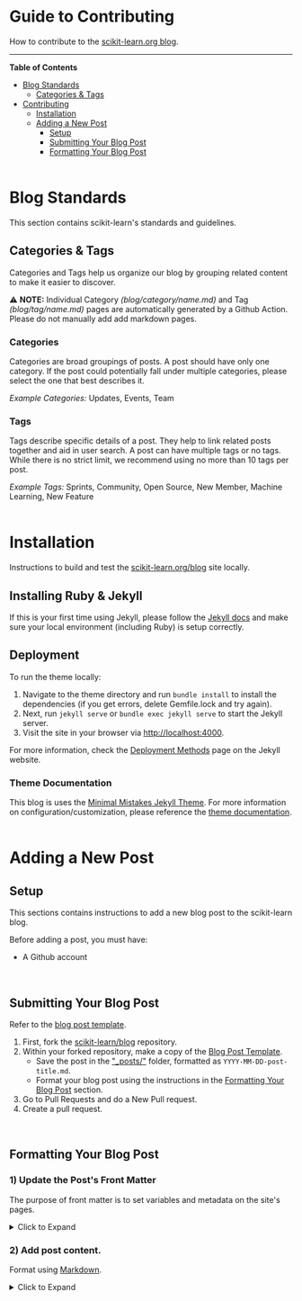 
# Guide to Contributing
How to contribute to the [scikit-learn.org blog](https://scikit-learn.org/blog).
***

**Table of Contents**  
- [Blog Standards](https://github.com/scikit-learn/blog/blob/main/GUIDE-TO-CONTRIBUTING.md#blog-standards)
  - [Categories & Tags](https://github.com/scikit-learn/blog/blob/main/GUIDE-TO-CONTRIBUTING.md#categories--tags)   
- [Contributing](https://github.com/scikit-learn/blog/blob/main/GUIDE-TO-CONTRIBUTING.md#contributing)     
  - [Installation](https://github.com/scikit-learn/blog/blob/main/GUIDE-TO-CONTRIBUTING.md#installation)
  - [Adding a New Post](https://github.com/scikit-learn/blog/blob/main/GUIDE-TO-CONTRIBUTING.md#adding-a-new-post) 
    - [Setup](https://github.com/scikit-learn/blog/blob/main/GUIDE-TO-CONTRIBUTING.md#setup)
    - [Submitting Your Blog Post](https://github.com/scikit-learn/blog/blob/main/GUIDE-TO-CONTRIBUTING.md#submitting-your-blog-post)
    - [Formatting Your Blog Post](https://github.com/scikit-learn/blog/blob/main/GUIDE-TO-CONTRIBUTING.md#formatting-your-blog-post)
<br><br>

# Blog Standards
This section contains scikit-learn's standards and guidelines.

## Categories & Tags
Categories and Tags help us organize our blog by grouping related content to make it easier to discover.

:warning: **NOTE:** Individual Category *(blog/category/name.md)* and Tag *(blog/tag/name.md)* pages are automatically generated by a Github Action. Please do not manually add add markdown pages.

### Categories
Categories are broad groupings of posts. A post should have only one category. If the post could potentially fall under multiple categories, please select the one that best describes it.

*Example Categories:* Updates, Events, Team

### Tags
Tags describe specific details of a post. They help to link related posts together and aid in user search. A post can have multiple tags or no tags. While there is no strict limit, we recommend using no more than 10 tags per post.

*Example Tags:* Sprints, Community, Open Source, New Member, Machine Learning, New Feature
<br><br>



# Installation
Instructions to build and test the [scikit-learn.org/blog](https://scikit-learn.org/blog) site locally.

## Installing Ruby & Jekyll
If this is your first time using Jekyll, please follow the [Jekyll docs](https://jekyllrb.com/docs/installation/) and make sure your local environment (including Ruby) is setup correctly.

## Deployment
To run the theme locally:
1. Navigate to the theme directory and run `bundle install` to install the dependencies (if you get errors, delete Gemfile.lock and try again). 
2. Next, run `jekyll serve` or `bundle exec jekyll serve` to start the Jekyll server.
3. Visit the site in your browser via [http://localhost:4000](http://localhost:4000).

For more information, check the [Deployment Methods](https://jekyllrb.com/docs/deployment-methods/) page on the Jekyll website.

### Theme Documentation
This blog is uses the [Minimal Mistakes Jekyll Theme](https://github.com/mmistakes/minimal-mistakes). For more information on configuration/customization, please reference the [theme documentation](https://mmistakes.github.io/minimal-mistakes/docs/quick-start-guide/).
<br><br>




# Adding a New Post

## Setup
This sections contains instructions to add a new blog post to the scikit-learn blog.

Before adding a post, you must have:
- A Github account
<br>

## Submitting Your Blog Post
Refer to the [blog post template](https://github.com/scikit-learn/blog/blob/main/_posts/templates/2022-01-01-template-post.markdown).

1. First, fork the [scikit-learn/blog](https://github.com/scikit-learn/blog) repository.
2. Within your forked repository, make a copy of the [Blog Post Template](https://github.com/scikit-learn/blog/blob/main/_posts/templates/2022-01-01-template-post.markdown). 
    - Save the post in the ["_posts/"](https://github.com/scikit-learn/blog/blob/main/_posts/) folder, formatted as `YYYY-MM-DD-post-title.md`. 
    - Format your blog post using the instructions in the [Formatting Your Blog Post](https://github.com/scikit-learn/blog/blob/main/README.md#formatting-your-blog-post) section.
4. Go to Pull Requests and do a New Pull request.
5. Create a pull request.
<br>


## Formatting Your Blog Post

### 1) Update the Post's Front Matter
The purpose of front matter is to set variables and metadata on the site's pages.

<details>
<summary> Click to Expand </summary>
  
  1. **Add Post Information**
      - *title:* Add the title of your blog post in double quotes, 
          - `title: "Example Post Title"` (with quotes)
      - *date:* Add the date of posting. This helps to ensure our blog displays posts are sorted correctly and are displayed in a sequential order.
          - `date: Month Name, Day, Year` (no quotes) <br>
        
  2. **Add Post Category and Tags:** Categories and tags help us organize our blog by grouping related content to make it easier to discover. Check the [Blog Standards](https://github.com/scikit-learn/blog#blog-standards) section for more information.
      - *categories:* A post should have only one category. Format categories in titlecase without dashes (Ex. "Open Source" instead of "open-source")
      - *tags:* Tags describe specific details of a post. They help to link related posts together and aid in user search.
      - ![categories_tags](/assets/images/brand_images/category_tag.png)
  3. **Add Featured Image**
      - *featured-image:* First, place the image in the [assets/images/posts_images/](https://github.com/scikit-learn/blog/tree/main/assets/images/posts_images) folder. Set the featured-image variable to the base image name, omiting the full path. 
          - `featured-image: image-name.png` (no quotes)
  4. **Add Author Information**
      - The *postauthors* field can accomodate multiple authors. Each postauthor can use the following four variables, but only the `name` field is required.
          -  *name:* (required) 
              -  `name: Author Name` (no quotes)
          -  *website:* (optional) Link attached to author name. Can be any relevant link.
              -  `website: https://github.com` (no quotes)
          -  *email:* (optional) Appears as an email icon after author name.
              -  `email: author@email.com` (no quotes)
          -  *image:* (optional) Author headshot, appears before author name. First, place the image in the [assets/images/author_images/](https://github.com/scikit-learn/blog/tree/main/assets/images/author_images) folder. Set the image variable to the base image name, omiting the full path. 
              - `image: image-name.png` (no quotes)
          -  Single Author Post          |  Multiple Author Post
             :-------------------------:|:-------------------------:
             ![](/assets/images/brand_images/single-author-post.png)  |  ![](/assets/images/brand_images/multiple-author-post.png)
</details>
        
        
### 2) Add post content.
Format using [Markdown](https://www.markdownguide.org/).
<details>
<summary> Click to Expand </summary>

</details>
